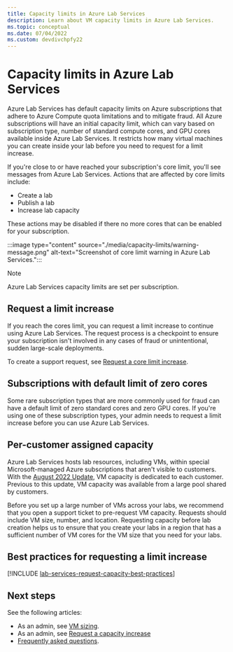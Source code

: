 ```yaml
---
title: Capacity limits in Azure Lab Services
description: Learn about VM capacity limits in Azure Lab Services.
ms.topic: conceptual
ms.date: 07/04/2022
ms.custom: devdivchpfy22
---
```


# Capacity limits in Azure Lab Services

Azure Lab Services has default capacity limits on Azure subscriptions that adhere to Azure Compute quota limitations and to mitigate fraud. All Azure subscriptions will have an initial capacity limit, which can vary based on subscription type, number of standard compute cores, and GPU cores available inside Azure Lab Services. It restricts how many virtual machines you can create inside your lab before you need to request for a limit increase.  

If you're close to or have reached your subscription's core limit, you'll see messages from Azure Lab Services.  Actions that are affected by core limits include:

- Create a lab
- Publish a lab
- Increase lab capacity

These actions may be disabled if there no more cores that can be enabled for your subscription.

:::image type="content" source="./media/capacity-limits/warning-message.png" alt-text="Screenshot of core limit warning in Azure Lab Services.":::

> [!NOTE]
> Azure Lab Services capacity limits are set per subscription.


## Request a limit increase

If you reach the cores limit, you can request a limit increase to continue using Azure Lab Services. The request process is a checkpoint to ensure your subscription isn't involved in any cases of fraud or unintentional, sudden large-scale deployments.

To create a support request, see [Request a core limit increase](./how-to-request-capacity-increase.md).

## Subscriptions with default limit of zero cores

Some rare subscription types that are more commonly used for fraud can have a default limit of zero standard cores and zero GPU cores. If you're using one of these subscription types, your admin needs to request a limit increase before you can use Azure Lab Services.

## Per-customer assigned capacity

Azure Lab Services hosts lab resources, including VMs, within special Microsoft-managed Azure subscriptions that aren't visible to customers.  With the [August 2022 Update](lab-services-whats-new.md), VM capacity is dedicated to each customer.  Previous to this update, VM capacity was available from a large pool shared by customers.

Before you set up a large number of VMs across your labs, we recommend that you open a support ticket to pre-request VM capacity. Requests should include VM size, number, and location. Requesting capacity before lab creation helps us to ensure that you create your labs in a region that has a sufficient number of VM cores for the VM size that you need for your labs.

## Best practices for requesting a limit increase
[!INCLUDE [lab-services-request-capacity-best-practices](includes/lab-services-request-capacity-best-practices.md)]

## Next steps

See the following articles:

- As an admin, see [VM sizing](administrator-guide.md#vm-sizing).
- As an admin, see [Request a capacity increase](./how-to-request-capacity-increase.md)
- [Frequently asked questions](classroom-labs-faq.yml).